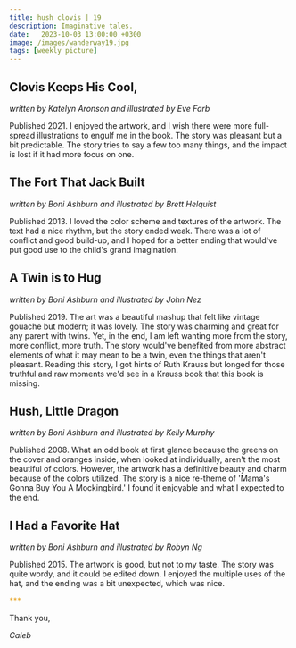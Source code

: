 ```yaml
---
title: hush clovis | 19
description: Imaginative tales.
date:   2023-10-03 13:00:00 +0300
image: /images/wanderway19.jpg
tags: [weekly picture]
---
```


## Clovis Keeps His Cool,

*written by Katelyn Aronson and illustrated by Eve Farb*

Published 2021. I enjoyed the artwork, and I wish there were more full-spread illustrations to engulf me in the book. The story was pleasant but a bit predictable. The story tries to say a few too many things, and the impact is lost if it had more focus on one.

## The Fort That Jack Built

*written by Boni Ashburn and illustrated by Brett Helquist*

Published 2013. I loved the color scheme and textures of the artwork. The text had a nice rhythm, but the story ended weak. There was a lot of conflict and good build-up, and I hoped for a better ending that would've put good use to the child's grand imagination.

## A Twin is to Hug

*written by Boni Ashburn and illustrated by John Nez*

Published 2019. The art was a beautiful mashup that felt like vintage gouache but modern; it was lovely. The story was charming and great for any parent with twins. Yet, in the end, I am left wanting more from the story, more conflict, more truth. The story would've benefited from more abstract elements of what it may mean to be a twin, even the things that aren't pleasant. Reading this story, I got hints of Ruth Krauss but longed for those truthful and raw moments we'd see in a Krauss book that this book is missing.

## Hush, Little Dragon

*written by Boni Ashburn and illustrated by Kelly Murphy*

Published 2008. What an odd book at first glance because the greens on the cover and oranges inside, when looked at individually, aren't the most beautiful of colors. However, the artwork has a definitive beauty and charm because of the colors utilized. The story is a nice re-theme of 'Mama's Gonna Buy You A Mockingbird.' I found it enjoyable and what I expected to the end.

## I Had a Favorite Hat

*written by Boni Ashburn and illustrated by Robyn Ng*

Published 2015. The artwork is good, but not to my taste. The story was quite wordy, and it could be edited down. I enjoyed the multiple uses of the hat, and the ending was a bit unexpected, which was nice.

<h style="color:#E7A526;">***</h>

Thank you,

*Caleb*